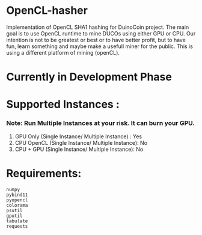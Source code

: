 # OpenCL-hasher
Implementation of OpenCL SHA1 hashing for DuinoCoin project. The main goal is to use OpenCL runtime to mine DUCOs using either GPU or CPU. Our intention is not to be greatest or best or to have better profit, but to have fun, learn something and maybe make a usefull miner for the public. This is using a different platform of mining (openCL).

# Currently in Development Phase

 # Supported Instances : 
  ### Note: Run Multiple Instances at your risk. It can burn your GPU.
   1. GPU Only (Single Instance/ Multiple Instance) : Yes
   2. CPU OpenCL (Single Instance/ Multiple Instance): No
   3. CPU + GPU (Single Instance/ Multiple Instance): No


# Requirements:

    numpy
    pybind11
    pyopencl
    colorama
    psutil
    gputil
    tabulate
    requests
